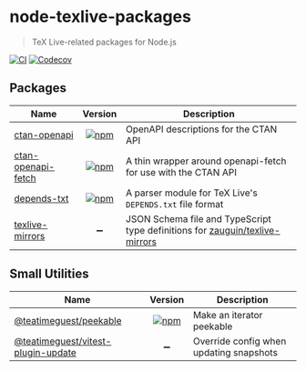 # node-texlive-packages

> TeX Live-related packages for Node.js

[![CI][ci-badge]][ci]
[![Codecov][codecov-badge]][codecov]

[ci-badge]: https://github.com/teatimeguest/node-texlive-packages/actions/workflows/ci.yml/badge.svg
[ci]: https://github.com/teatimeguest/node-texlive-packages/actions/workflows/ci.yml
[codecov-badge]: https://codecov.io/gh/teatimeguest/node-texlive-packages/graph/badge.svg?token=MS3A3ODVUX
[codecov]: https://codecov.io/gh/teatimeguest/node-texlive-packages

## Packages

| Name                 |                           Version                            | Description                                                                    |
| -------------------- | :----------------------------------------------------------: | ------------------------------------------------------------------------------ |
| [ctan-openapi]       |       [![npm][ctan-openapi-version]][ctan-openapi-npm]       | OpenAPI descriptions for the CTAN API                                          |
| [ctan-openapi-fetch] | [![npm][ctan-openapi-fetch-version]][ctan-openapi-fetch-npm] | A thin wrapper around openapi-fetch for use with the CTAN API                  |
| [depends-txt]        |        [![npm][depends-txt-version]][depends-txt-npm]        | A parser module for TeX Live's `DEPENDS.txt` file format                       |
| [texlive-mirrors]    |                      :heavy_minus_sign:                      | JSON Schema file and TypeScript type definitions for [zauguin/texlive-mirrors] |

[ctan-openapi]: ./packages/ctan-openapi
[ctan-openapi-npm]: https://www.npmjs.com/package/ctan-openapi
[ctan-openapi-version]: https://img.shields.io/npm/v/ctan-openapi?logo=npm&logoColor=959da5&labelColor=2e353b&color=c40000
[ctan-openapi-fetch]: ./packages/ctan-openapi-fetch
[ctan-openapi-fetch-npm]: https://www.npmjs.com/package/ctan-openapi-fetch
[ctan-openapi-fetch-version]: https://img.shields.io/npm/v/ctan-openapi-fetch?logo=npm&logoColor=959da5&labelColor=2e353b&color=c40000
[depends-txt]: ./packages/depends-txt
[depends-txt-npm]: https://www.npmjs.com/package/depends-txt
[depends-txt-version]: https://img.shields.io/npm/v/depends-txt?logo=npm&logoColor=959da5&labelColor=2e353b&color=c40000
[texlive-mirrors]: ./packages/texlive-mirrors
[zauguin/texlive-mirrors]: https://github.com/zauguin/texlive-mirrors

## Small Utilities

| Name                                 |                 Version                  | Description                             |
| ------------------------------------ | :--------------------------------------: | --------------------------------------- |
| [@teatimeguest/peekable]             | [![npm][peekable-version]][peekable-npm] | Make an iterator peekable               |
| [@teatimeguest/vitest-plugin-update] |            :heavy_minus_sign:            | Override config when updating snapshots |

[@teatimeguest/peekable]: ./packages/peekable
[@teatimeguest/vitest-plugin-update]: ./packages/vitest-plugin-update
[peekable-npm]: https://www.npmjs.com/package/@teatimeguest/peekable
[peekable-version]: https://img.shields.io/npm/v/@teatimeguest/peekable?logo=npm&logoColor=959da5&labelColor=2e353b&color=c40000
